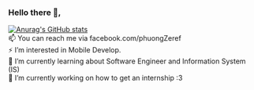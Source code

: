 ### Hello there 👋, </br>
[![Anurag's GitHub stats](https://github-readme-stats.vercel.app/api?username=KayabaZeref&theme=material-palenight&show_icons=true)](https://github.com/anuraghazra/github-readme-stats) </br>
📫 You can reach me via facebook.com/phuongZeref </br>
⚡ I’m interested in Mobile Develop. </br>
🌱 I’m currently learning about Software Engineer and Information System (IS) </br>
🔭 I’m currently working on how to get an internship :3 </br>


<!--
**KayabaZeref/KayabaZeref** is a ✨ _special_ ✨ repository because its `README.md` (this file) appears on your GitHub profile.

Here are some ideas to get you started:

- 🔭 I’m currently working on ...
- 🌱 I’m currently learning ...
- 👯 I’m looking to collaborate on ...
- 🤔 I’m looking for help with ...
- 💬 Ask me about ...
- 📫 How to reach me: ...
- 😄 Pronouns: ...
- ⚡ Fun fact: ...
-->
